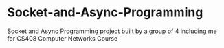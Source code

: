 # Socket-and-Async-Programming
Socket and Async Programming project built by a group of 4 including me for CS408 Computer Networks Course
